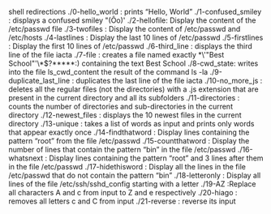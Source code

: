 shell redirections
./0-hello_world : prints “Hello, World”
./1-confused_smiley : displays a confused smiley "(Ôo)'
./2-hellofile: Display the content of the /etc/passwd file
./3-twofiles : Display the content of /etc/passwd and /etc/hosts
./4-lastlines : Display the last 10 lines of /etc/passwd
./5-firstlines : Display the first 10 lines of /etc/passwd
./6-third_line : displays the third line of the file iacta
./7-file : creates a file named exactly \*\\'"Best School"\'\\*$\?\*\*\*\*\*:) containing the text Best School
./8-cwd_state:  writes into the file ls_cwd_content the result of the command ls -la
./9-duplicate_last_line : duplicates the last line of the file iacta
./10-no_more_js : deletes all the regular files (not the directories) with a .js extension that are present in the current directory and all its subfolders
./11-directories : counts the number of directories and sub-directories in the current directory
./12-newest_files : displays the 10 newest files in the current directory
./13-unique : takes a list of words as input and prints only words that appear exactly once
./14-findthatword : Display lines containing the pattern “root” from the file /etc/passwd
./15-countthatword : Display the number of lines that contain the pattern “bin” in the file /etc/passwd
./16-whatsnext : Display lines containing the pattern “root” and 3 lines after them in the file /etc/passwd
./17-hidethisword : Display all the lines in the file /etc/passwd that do not contain the pattern “bin”
./18-letteronly : Display all lines of the file /etc/ssh/sshd_config starting with a letter
./19-AZ :Replace all characters A and c from input to Z and e respectively
./20-hiago : removes all letters c and C from input
./21-reverse : reverse its input
